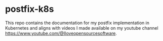 # postfix-k8s
This repo contains the documentation for my postfix implementation in Kubernetes and aligns with videos I made available on my youtube channel https://www.youtube.com/@Iloveopensourcesoftware.
